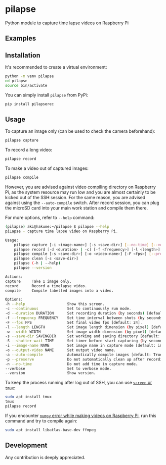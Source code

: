 # pilapse
Python module to capture time lapse videos on Raspberry Pi

## Examples

## Installation
It's recommended to create a virtual environment:
```bash
python -m venv pilapse
cd pilapse
source bin/activate
```

You can simply install `pilapse` from PyPi:
```bash
pip install pilapserec
```

## Usage
To capture an image only (can be used to check the camera beforehand):
```bash
pilapse capture
```

To record a long video:
```bash
pilapse record
```

To make a video out of captured images:
```bash
pilapse compile
```

However, you are advised against video compiling directory on Raspberry Pi, as the system resource may run low and you are almost certainly to be kicked out of the SSH session. For the same reason, you are advised against using the `--auto-compile` switch. After record session, you can plug the microSD card into your main work station and compile them there.

For more options, refer to `--help` command:
```bash
(pilapse) aki@hakune:~/pilapse $ pilapse --help
piLapse - capture time lapse video on Raspberry Pi.

Usage:
    pilapse capture [-i <image-name>] [-s <save-dir>] [--no-time] [--verbose]
    pilapse record [-d <duration> | -c] [-f <frequency>] [-l <length>] [-w <width>] [-s <save-dir>] [-S <wait-time>] [--auto-compile] [-o <video-name>] [-F <fps>] [--no-time] [--preserve] [--verbose]
    pilapse compile [-s <save-dir>] [-o <video-name>] [-F <fps>] [--preserve] [--verbose]
    pilapse clean [-s <save-dir>]
    pilapse (-h | --help)
    pilapse --version

Actions:
capture     Take 1 image only.
record      Record a timelapse video.
compile     Compile labelled images into a video.

Options:
-h --help                   Show this screen.
-c --continuous             Set to continuously run mode.
-d --duration DURATION      Set recording duration (by seconds) [default: 600].
-f --frequency FREQUENCY    Set time interval between shots (by seconds) [default: 5].
-F --fps FPS                Set final video fps [default: 24].
-l --length LENGTH          Set image length dimension (by pixel) [default: 3280].
-w --width WIDTH            Set image width dimension (by pixel) [default: 2464].
-s --save-dir SAVINGDIR     Set working and saving directory [default: ~/Videos/pilapse].
-S --shutter-wait TIME      Set timer before start capturing (by seconds) [default: 0].
-i --image-name NAME        Set image name in capture mode [default: image.jpg].
-o --output-video NAME      Set output video name.
-a --auto-compile           Automatically compile images [default: True].
-p --preserve               Do not automatically clean up after recording.
-n --no-time                Do not add time in capture mode.
--verbose                   Set to verbose mode.
--version                   Show version.
```

To keep the process running after log out of SSH, you can use [`screen` or `tmux`](https://askubuntu.com/questions/8653/how-to-keep-processes-running-after-ending-ssh-session):
```bash
sudo apt install tmux
tmux
pilapse record
```

If you encounter [`numpy` error while making videos on Raspberry Pi](https://numpy.org/devdocs/user/troubleshooting-importerror.html), run this command and try to compile again:
```bash
sudo apt install libatlas-base-dev ffmpeg
```

## Development
Any contribution is deeply appreciated.
